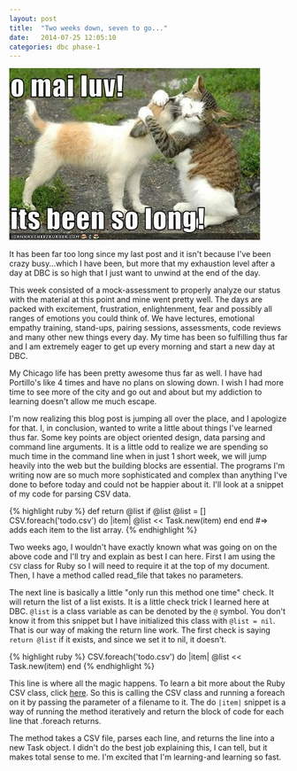 ```yaml
---
layout: post
title:  "Two weeks down, seven to go..."
date:   2014-07-25 12:05:10
categories: dbc phase-1
---
```


![My helpful screenshot](/assets/solong.jpeg)

It has been far too long since my last post and it isn't because I've been crazy busy...which I have been, but more that my exhaustion level after a day at DBC is so high that I just want to unwind at the end of the day.

This week consisted of a mock-assessment to properly analyze our status with the material at this point and mine went pretty well. The days are packed with excitement, frustration, enlightenment, fear and possibly all ranges of emotions you could think of. We have lectures, emotional empathy training, stand-ups, pairing sessions, assessments, code reviews and many other new things every day. My time has been so fulfilling thus far and I am extremely eager to get up every morning and start a new day at DBC.

My Chicago life has been pretty awesome thus far as well. I have had Portillo's like 4 times and have no plans on slowing down. I wish I had more time to see more of the city and go out and about but my addiction to learning doesn't allow me much escape.

I'm now realizing this blog post is jumping all over the place, and I apologize for that. I, in conclusion, wanted to write a little about things I've learned thus far. Some key points are object oriented design, data parsing and command line arguments. It is a little odd to realize we are spending so much time in the command line when in just 1 short week, we will jump heavily into the web but the building blocks are essential. The programs I'm writing now are so much more sophisticated and complex than anything I've done to before today and could not be happier about it. I'll look at a snippet of my code for parsing CSV data.

{% highlight ruby %}
def return @list if @list
    @list = []
    CSV.foreach('todo.csv') do |item|
        @list << Task.new(item)
    end
end
#=> adds each item to the list array.
{% endhighlight %}

Two weeks ago, I wouldn't have exactly known what was going on on the above code and I'll try and explain as best I can here. First I am using the `CSV` class for Ruby so I will need to require it at the top of my document. Then, I have a method called read_file that takes no parameters.

The next line is basically a little "only run this method one time" check. It will return the list of a list exists. It is a little check trick I learned here at DBC. `@list` is a class variable as can be denoted by the `@` symbol. You don't know it from this snippet but I have initialized this class with `@list = nil`. That is our way of making the return line work. The first check is saying `return @list` if it exists, and since we set it to nil, it doesn't.

{% highlight ruby %}
CSV.foreach('todo.csv') do |item|
    @list << Task.new(item)
end
{% endhighlight %}

This line is where all the magic happens. To learn a bit more about the Ruby CSV class, click [here][csv]. So this is calling the CSV class and running a foreach on it by passing the parameter of a filename to it. The do `|item|` snippet is a way of running the method iteratively and return the block of code for each line that .foreach returns.

The method takes a CSV file, parses each line, and returns the line into a new Task object. I didn't do the best job explaining this, I can tell, but it makes total sense to me. I'm excited that I'm learning-and learning so fast.

[csv]: http://ruby-doc.org/stdlib-1.9.2/libdoc/csv/rdoc/CSV.html